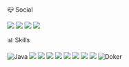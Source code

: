 📪 Social

<img src="https://img.shields.io/badge/Notion-000?style=for-the-badge&logo=Notion&logoColor=white">
<img src="https://img.shields.io/badge/Github-181717?style=for-the-badge&logo=Github&logoColor=white">
<img src="https://img.shields.io/badge/Zoom-2D8CFF?style=for-the-badge&logo=Zoom&logoColor=white">
<img src="https://img.shields.io/badge/KakaoTalk-FFCD00?style=for-the-badge&logo=KakaoTalk&logoColor=white">



📊 Skills

![Java](https://img.shields.io/badge/Java-FAB040?style=for-the-badge&logo=Java&logoColor=white)
<img src="https://img.shields.io/badge/Spring Boot-6DB33F?style=for-the-badge&logo=Spring Boot&logoColor=white">
<img src="https://img.shields.io/badge/Spring Security-6DB33F?style=for-the-badge&logo=Spring Security&logoColor=white">
<img src="https://img.shields.io/badge/Spring Data Jpa-6DB33F?style=for-the-badge&logo=Spring Data Jpa&logoColor=white">
<img src="https://img.shields.io/badge/JWT-000?style=for-the-badge&logo=JSON Web Tokens&logoColor=white">
<img src="https://img.shields.io/badge/Gradle-02303A?style=for-the-badge&logo=Gradle&logoColor=white">
<img src="https://img.shields.io/badge/Mysql-4479A1?style=for-the-badge&logo=Mysql&logoColor=white">
<img src="https://img.shields.io/badge/Oauth2-EB5424?style=for-the-badge&logo=Oauth2&logoColor=white">
<img src="https://img.shields.io/badge/Redis-DC382D?style=for-the-badge&logo=Redis&logoColor=white">
![Doker](https://img.shields.io/badge/Doker-2496ED?style=for-the-badge&logo=Doker&logoColor=white)




<!--
**EgongD/EgongD** is a ✨ _special_ ✨ repository because its `README.md` (this file) appears on your GitHub profile.

Here are some ideas to get you started:

- 🔭 I’m currently working on ...
- 🌱 I’m currently learning ...
- 👯 I’m looking to collaborate on ...
- 🤔 I’m looking for help with ...
- 💬 Ask me about ...
- 📫 How to reach me: ...
- 😄 Pronouns: ...
- ⚡ Fun fact: ...
-->
